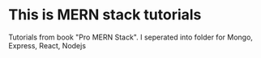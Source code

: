 # This is MERN stack tutorials
Tutorials from book "Pro MERN Stack".
I seperated into folder for Mongo, Express, React, Nodejs